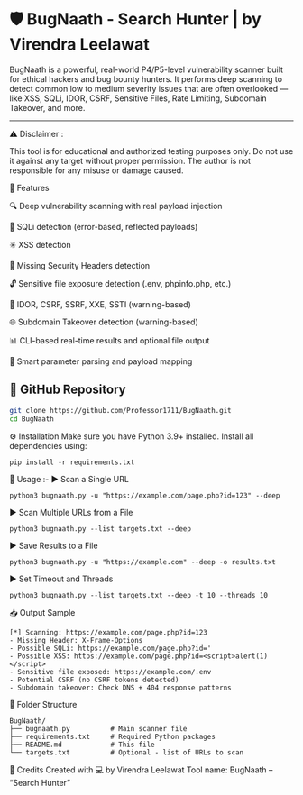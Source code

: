 # 🛡️ BugNaath - Search Hunter | by Virendra Leelawat

BugNaath is a powerful, real-world P4/P5-level vulnerability scanner built for ethical hackers and bug bounty hunters. It performs deep scanning to detect common low to medium severity issues that are often overlooked — like XSS, SQLi, IDOR, CSRF, Sensitive Files, Rate Limiting, Subdomain Takeover, and more.

---

⚠️ Disclaimer :

This tool is for educational and authorized testing purposes only. Do not use it against any target without proper permission. The author is not responsible for any misuse or damage caused.

🧠 Features

🔍 Deep vulnerability scanning with real payload injection

🧬 SQLi detection (error-based, reflected payloads)

✳️ XSS detection

🛑 Missing Security Headers detection

🔓 Sensitive file exposure detection (.env, phpinfo.php, etc.)

🔐 IDOR, CSRF, SSRF, XXE, SSTI (warning-based)

🌐 Subdomain Takeover detection (warning-based)

📊 CLI-based real-time results and optional file output

🧠 Smart parameter parsing and payload mapping


## 🔗 GitHub Repository
```bash
git clone https://github.com/Professor1711/BugNaath.git
cd BugNaath
```
⚙️ Installation
Make sure you have Python 3.9+ installed.
Install all dependencies using:
```
pip install -r requirements.txt
```
🚀 Usage :-
▶️ Scan a Single URL
```
python3 bugnaath.py -u "https://example.com/page.php?id=123" --deep
```
▶️ Scan Multiple URLs from a File
```
python3 bugnaath.py --list targets.txt --deep
```
▶️ Save Results to a File
```
python3 bugnaath.py -u "https://example.com" --deep -o results.txt
```
▶️ Set Timeout and Threads
```
python3 bugnaath.py --list targets.txt --deep -t 10 --threads 10

```
📥 Output Sample
```
[*] Scanning: https://example.com/page.php?id=123
- Missing Header: X-Frame-Options
- Possible SQLi: https://example.com/page.php?id='
- Possible XSS: https://example.com/page.php?id=<script>alert(1)</script>
- Sensitive file exposed: https://example.com/.env
- Potential CSRF (no CSRF tokens detected)
- Subdomain takeover: Check DNS + 404 response patterns
```
📁 Folder Structure
```
BugNaath/
├── bugnaath.py          # Main scanner file
├── requirements.txt     # Required Python packages
├── README.md            # This file
└── targets.txt          # Optional - list of URLs to scan
```
💬 Credits
Created with 💻 by Virendra Leelawat
Tool name: BugNaath – “Search Hunter”
